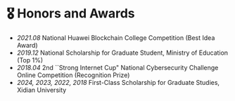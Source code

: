 # 🎖 Honors and Awards
- *2021.08* National Huawei Blockchain College Competition (Best Idea Award)
- *2019.12* National Scholarship for Graduate Student, Ministry of Education (Top 1%)
- *2018.04* 2nd ``Strong Internet Cup" National Cybersecurity Challenge Online Competition (Recognition Prize)
- *2024, 2023, 2022, 2018* First-Class Scholarship for Graduate Studies, Xidian University